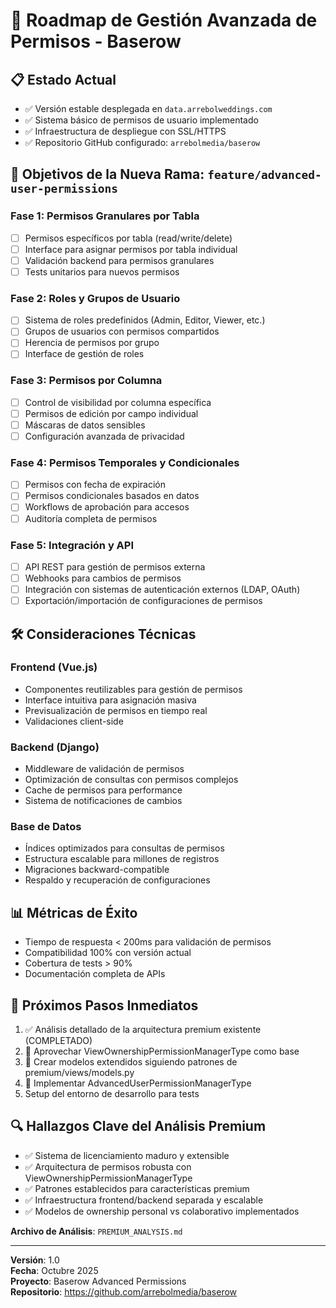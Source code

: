 # 🔐 Roadmap de Gestión Avanzada de Permisos - Baserow

## 📋 Estado Actual
- ✅ Versión estable desplegada en `data.arrebolweddings.com`
- ✅ Sistema básico de permisos de usuario implementado
- ✅ Infraestructura de despliegue con SSL/HTTPS
- ✅ Repositorio GitHub configurado: `arrebolmedia/baserow`

## 🎯 Objetivos de la Nueva Rama: `feature/advanced-user-permissions`

### Fase 1: Permisos Granulares por Tabla
- [ ] Permisos específicos por tabla (read/write/delete)
- [ ] Interface para asignar permisos por tabla individual
- [ ] Validación backend para permisos granulares
- [ ] Tests unitarios para nuevos permisos

### Fase 2: Roles y Grupos de Usuario  
- [ ] Sistema de roles predefinidos (Admin, Editor, Viewer, etc.)
- [ ] Grupos de usuarios con permisos compartidos
- [ ] Herencia de permisos por grupo
- [ ] Interface de gestión de roles

### Fase 3: Permisos por Columna
- [ ] Control de visibilidad por columna específica
- [ ] Permisos de edición por campo individual
- [ ] Máscaras de datos sensibles
- [ ] Configuración avanzada de privacidad

### Fase 4: Permisos Temporales y Condicionales
- [ ] Permisos con fecha de expiración
- [ ] Permisos condicionales basados en datos
- [ ] Workflows de aprobación para accesos
- [ ] Auditoría completa de permisos

### Fase 5: Integración y API
- [ ] API REST para gestión de permisos externa
- [ ] Webhooks para cambios de permisos
- [ ] Integración con sistemas de autenticación externos (LDAP, OAuth)
- [ ] Exportación/importación de configuraciones de permisos

## 🛠️ Consideraciones Técnicas

### Frontend (Vue.js)
- Componentes reutilizables para gestión de permisos
- Interface intuitiva para asignación masiva
- Previsualización de permisos en tiempo real
- Validaciones client-side

### Backend (Django)
- Middleware de validación de permisos
- Optimización de consultas con permisos complejos
- Cache de permisos para performance
- Sistema de notificaciones de cambios

### Base de Datos
- Índices optimizados para consultas de permisos
- Estructura escalable para millones de registros
- Migraciones backward-compatible
- Respaldo y recuperación de configuraciones

## 📊 Métricas de Éxito
- Tiempo de respuesta < 200ms para validación de permisos
- Compatibilidad 100% con versión actual
- Cobertura de tests > 90%
- Documentación completa de APIs

## 🚀 Próximos Pasos Inmediatos
1. ✅ Análisis detallado de la arquitectura premium existente (COMPLETADO)
2. 🎯 Aprovechar ViewOwnershipPermissionManagerType como base
3. 🎯 Crear modelos extendidos siguiendo patrones de premium/views/models.py
4. 🎯 Implementar AdvancedUserPermissionManagerType
5. Setup del entorno de desarrollo para tests

## 🔍 Hallazgos Clave del Análisis Premium
- ✅ Sistema de licenciamiento maduro y extensible
- ✅ Arquitectura de permisos robusta con ViewOwnershipPermissionManagerType
- ✅ Patrones establecidos para características premium
- ✅ Infraestructura frontend/backend separada y escalable
- ✅ Modelos de ownership personal vs colaborativo implementados

**Archivo de Análisis**: `PREMIUM_ANALYSIS.md`

---
**Versión**: 1.0  
**Fecha**: Octubre 2025  
**Proyecto**: Baserow Advanced Permissions  
**Repositorio**: https://github.com/arrebolmedia/baserow